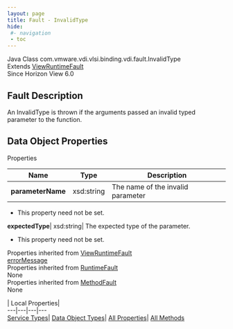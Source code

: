 ```yaml
---
layout: page
title: Fault - InvalidType
hide:
 #- navigation
 - toc
---
```






Java Class
    com.vmware.vdi.vlsi.binding.vdi.fault.InvalidType  
Extends
     [ViewRuntimeFault](vdi.fault.ViewRuntimeFault.md)  
Since 
    Horizon View 6.0

## Fault Description 

An InvalidType is thrown if the arguments passed an invalid typed parameter to the function. 

## Data Object Properties

Properties

Name |  Type |  Description   
---|---|---  
**parameterName**|  xsd:string|  The name of the invalid parameter   


* This property need not be set.

  
**expectedType**|  xsd:string|  The expected type of the parameter.   


* This property need not be set.

  
Properties inherited from [ViewRuntimeFault](vdi.fault.ViewRuntimeFault.md)  
[errorMessage](vdi.fault.ViewRuntimeFault.md#errorMessage)  
Properties inherited from [RuntimeFault](vmodl.RuntimeFault.md)  
None  
Properties inherited from [MethodFault](vmodl.MethodFault.md)  
None  
  
  
 | Local Properties|   
---|---|---|---  
[Service Types](index-mo_types.md)| [Data Object Types](index-do_types.md)| [All Properties](index-properties.md)| [All Methods](index-methods.md)  
  
  

